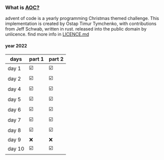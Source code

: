 ### What is [AOC?](https://adventofcode.com/)
advent of code is a yearly programming Christmas themed challenge. This implementation is created by Ostap Timur Tymchenko, with contributions from Jeff Schwab, written in rust. released into the public domain by unlicence. find more info in [LICENCE.md](./LICENSE.md)

#### year 2022
| days  | part 1 | part 2 |
|-------|--------|--------|
| day 1 |☑️|☑️|
| day 2 |☑️|☑️|
| day 4 |☑️|☑️|
| day 5 |☑️|☑️|
| day 6 |☑️|☑️|
| day 7 |☑️|☑️|
| day 8 |☑️|☑️|
| day 9 |❌|❌|
| day 10 |☑️|☑️|
